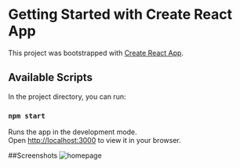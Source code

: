 # Getting Started with Create React App

This project was bootstrapped with [Create React App](https://github.com/facebook/create-react-app).

## Available Scripts

In the project directory, you can run:

### `npm start`

Runs the app in the development mode.\
Open [http://localhost:3000](http://localhost:3000) to view it in your browser.

##Screenshots
![homepage](https://github.com/user-attachments/assets/f66efae7-10a4-44db-91db-dfe49643c352)


